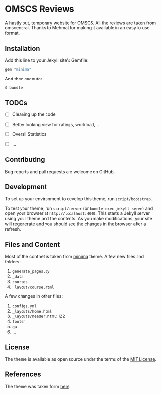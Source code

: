 # OMSCS Reviews

A hastly put, temporary website for OMSCS. All the reviews are taken from omsceneral. Thanks to Mehmat for making it available  in an easy to use format.

## Installation

Add this line to your Jekyll site's Gemfile:

```ruby
gem "minima"
```

And then execute:

    $ bundle

## TODOs

- [ ] Cleaning up the code
- [ ] Better looking view for ratings, workload, ..
- [ ] Overall Statistics
- [ ] ...


## Contributing

Bug reports and pull requests are welcome on GitHub.

## Development

To set up your environment to develop this theme, run `script/bootstrap`.

To test your theme, run `script/server` (or `bundle exec jekyll serve`) and open your browser at `http://localhost:4000`. This starts a Jekyll server using your theme and the contents. As you make modifications, your site will regenerate and you should see the changes in the browser after a refresh.

## Files and Content

Most of the contnet is taken from [minima](https://jekyll.github.io/minima/) theme. A few new files and folders: 

1. `generate_pages.py`
2. `_data`
3. `courses`
4. `_layout/course.html`

A few changes in other files: 

1. `configs.yml`
2. `_layouts/home.html`
3. `_layouts/header.html`: l22
4. `footer`
5. `ga`
6. ...

## License

The theme is available as open source under the terms of the [MIT License](http://opensource.org/licenses/MIT).

## References

The theme was taken form [here](https://jekyll.github.io/minima/).
